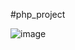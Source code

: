 #php_project

![image](https://user-images.githubusercontent.com/37059124/211258909-086fe6ac-44c3-4bee-a60a-2c8f16ee8d06.png)

